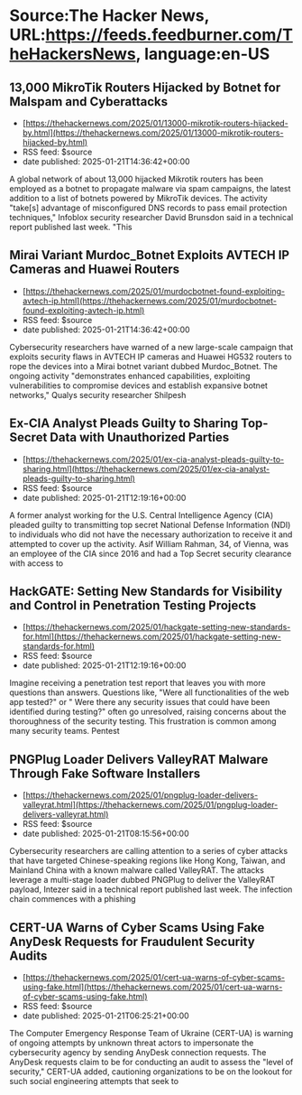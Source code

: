 # Source:The Hacker News, URL:https://feeds.feedburner.com/TheHackersNews, language:en-US

## 13,000 MikroTik Routers Hijacked by Botnet for Malspam and Cyberattacks
 - [https://thehackernews.com/2025/01/13000-mikrotik-routers-hijacked-by.html](https://thehackernews.com/2025/01/13000-mikrotik-routers-hijacked-by.html)
 - RSS feed: $source
 - date published: 2025-01-21T14:36:42+00:00

A global network of about 13,000 hijacked Mikrotik routers has been employed as a botnet to propagate malware via spam campaigns, the latest addition to a list of botnets powered by MikroTik devices.
The activity "take[s] advantage of misconfigured DNS records to pass email protection techniques," Infoblox security researcher David Brunsdon said in a technical report published last week. "This

## Mirai Variant Murdoc_Botnet Exploits AVTECH IP Cameras and Huawei Routers
 - [https://thehackernews.com/2025/01/murdocbotnet-found-exploiting-avtech-ip.html](https://thehackernews.com/2025/01/murdocbotnet-found-exploiting-avtech-ip.html)
 - RSS feed: $source
 - date published: 2025-01-21T14:36:42+00:00

Cybersecurity researchers have warned of a new large-scale campaign that exploits security flaws in AVTECH IP cameras and Huawei HG532 routers to rope the devices into a Mirai botnet variant dubbed Murdoc_Botnet.
The ongoing activity "demonstrates enhanced capabilities, exploiting vulnerabilities to compromise devices and establish expansive botnet networks," Qualys security researcher Shilpesh

## Ex-CIA Analyst Pleads Guilty to Sharing Top-Secret Data with Unauthorized Parties
 - [https://thehackernews.com/2025/01/ex-cia-analyst-pleads-guilty-to-sharing.html](https://thehackernews.com/2025/01/ex-cia-analyst-pleads-guilty-to-sharing.html)
 - RSS feed: $source
 - date published: 2025-01-21T12:19:16+00:00

A former analyst working for the U.S. Central Intelligence Agency (CIA) pleaded guilty to transmitting top secret National Defense Information (NDI) to individuals who did not have the necessary authorization to receive it and attempted to cover up the activity.
Asif William Rahman, 34, of Vienna, was an employee of the CIA since 2016 and had a Top Secret security clearance with access to

## HackGATE: Setting New Standards for Visibility and Control in Penetration Testing Projects
 - [https://thehackernews.com/2025/01/hackgate-setting-new-standards-for.html](https://thehackernews.com/2025/01/hackgate-setting-new-standards-for.html)
 - RSS feed: $source
 - date published: 2025-01-21T12:19:16+00:00

Imagine receiving a penetration test report that leaves you with more questions than answers. Questions like, "Were all functionalities of the web app tested?" or " Were there any security issues that could have been identified during testing?" often go unresolved, raising concerns about the thoroughness of the security testing. This frustration is common among many security teams. Pentest

## PNGPlug Loader Delivers ValleyRAT Malware Through Fake Software Installers
 - [https://thehackernews.com/2025/01/pngplug-loader-delivers-valleyrat.html](https://thehackernews.com/2025/01/pngplug-loader-delivers-valleyrat.html)
 - RSS feed: $source
 - date published: 2025-01-21T08:15:56+00:00

Cybersecurity researchers are calling attention to a series of cyber attacks that have targeted Chinese-speaking regions like Hong Kong, Taiwan, and Mainland China with a known malware called ValleyRAT.
The attacks leverage a multi-stage loader dubbed PNGPlug to deliver the ValleyRAT payload, Intezer said in a technical report published last week.
The infection chain commences with a phishing

## CERT-UA Warns of Cyber Scams Using Fake AnyDesk Requests for Fraudulent Security Audits
 - [https://thehackernews.com/2025/01/cert-ua-warns-of-cyber-scams-using-fake.html](https://thehackernews.com/2025/01/cert-ua-warns-of-cyber-scams-using-fake.html)
 - RSS feed: $source
 - date published: 2025-01-21T06:25:21+00:00

The Computer Emergency Response Team of Ukraine (CERT-UA) is warning of ongoing attempts by unknown threat actors to impersonate the cybersecurity agency by sending AnyDesk connection requests.
The AnyDesk requests claim to be for conducting an audit to assess the "level of security," CERT-UA added, cautioning organizations to be on the lookout for such social engineering attempts that seek to

